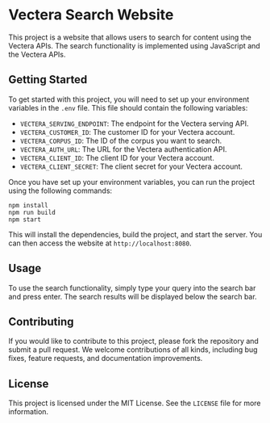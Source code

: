 # Vectera Search Website

This project is a website that allows users to search for content using the Vectera APIs. The search functionality is implemented using JavaScript and the Vectera APIs.

## Getting Started

To get started with this project, you will need to set up your environment variables in the `.env` file. This file should contain the following variables:

- `VECTERA_SERVING_ENDPOINT`: The endpoint for the Vectera serving API.
- `VECTERA_CUSTOMER_ID`: The customer ID for your Vectera account.
- `VECTERA_CORPUS_ID`: The ID of the corpus you want to search.
- `VECTERA_AUTH_URL`: The URL for the Vectera authentication API.
- `VECTERA_CLIENT_ID`: The client ID for your Vectera account.
- `VECTERA_CLIENT_SECRET`: The client secret for your Vectera account.

Once you have set up your environment variables, you can run the project using the following commands:

```
npm install
npm run build
npm start
```

This will install the dependencies, build the project, and start the server. You can then access the website at `http://localhost:8080`.

## Usage

To use the search functionality, simply type your query into the search bar and press enter. The search results will be displayed below the search bar.

## Contributing

If you would like to contribute to this project, please fork the repository and submit a pull request. We welcome contributions of all kinds, including bug fixes, feature requests, and documentation improvements.

## License

This project is licensed under the MIT License. See the `LICENSE` file for more information.